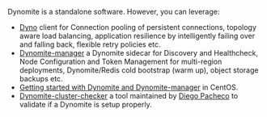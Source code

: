 Dynomite is a standalone software. However, you can leverage:
* [Dyno](https://github.com/Netflix/dyno) client for Connection pooling of persistent connections, topology aware load balancing, application resilience by intelligently failing over and falling back, flexible retry policies etc. 
* [Dynomite-manager](https://github.com/Netflix/dynomite-manager) a Dynomite sidecar for Discovery and Healthcheck, Node Configuration and Token Management for multi-region deployments, Dynomite/Redis cold bootstrap (warm up), object storage backups etc.
* [Getting started with Dynomite and Dynomite-manager](https://github.com/Netflix/dynomite-manager/wiki/Step-by-step-installation) in CentOS.
* [Dynomite-cluster-checker](https://github.com/diegopacheco/dynomite-cluster-checker) a tool maintained by [Diego Pacheco](https://github.com/diegopacheco) to validate if a Dynomite is setup properly.
